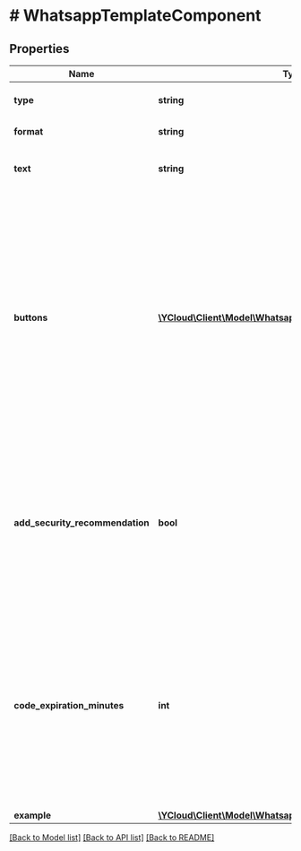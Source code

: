 # # WhatsappTemplateComponent

## Properties

Name | Type | Description | Notes
------------ | ------------- | ------------- | -------------
**type** | **string** | **Required.** Template component type. | [optional]
**format** | **string** | **Required for type &#x60;HEADER&#x60;.** | [optional]
**text** | **string** | **Required for type &#x60;BODY&#x60;, &#x60;FOOTER&#x60;, and format &#x60;TEXT&#x60;.** | [optional]
**buttons** | [**\YCloud\Client\Model\WhatsappTemplateComponentButton[]**](WhatsappTemplateComponentButton.md) | **Required for type &#x60;BUTTONS&#x60;.** The &#x60;BUTTONS&#x60; component has two types of buttons: Quick Reply, and Call To Action. These button types are exclusive, which means you cannot use both of them in one template. Quick Reply buttons are limited to 3. Call To Actions buttons have at most 1 PHONE_NUMBER button, and at most 1 URL button. | [optional]
**add_security_recommendation** | **bool** | **Optional. Only applicable in the &#x60;BODY&#x60; component of an AUTHENTICATION template.** Set to &#x60;true&#x60; if you want the template to include the string, *For your security, do not share this code.* Set to &#x60;false&#x60; to exclude the string. | [optional]
**code_expiration_minutes** | **int** | **Optional. Only applicable in the &#x60;FOOTER&#x60; component of an AUTHENTICATION template.** Indicates number of minutes the password or code is valid. If omitted, the code expiration warning will not be displayed in the delivered message. Minimum 1, maximum 90. | [optional]
**example** | [**\YCloud\Client\Model\WhatsappTemplateComponentExample**](WhatsappTemplateComponentExample.md) |  | [optional]

[[Back to Model list]](../../README.md#models) [[Back to API list]](../../README.md#endpoints) [[Back to README]](../../README.md)
